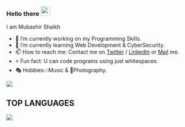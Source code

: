 ### Hello there <img src="https://raw.githubusercontent.com/MartinHeinz/MartinHeinz/master/wave.gif" width="25px">
 
 I am Mubashir Shaikh

- 🔭 I’m currently working on my Programming Skills.
- 🌱 I’m currently learning Web Development & CyberSecurity.
- 📫 How to reach me: Contact me on [Twitter](https://twitter.com/zealtrax_shaikh) / [LinkedIn](https://www.linkedin.com/in/mubashir-shaikh-134629227)
 or [Mail](mailto:shaikhmubashirr@gmail.com) me.
- ⚡ Fun fact: U can code programs using just whitespaces.
- 🎭 Hobbies:🎶Music & 📸Photography.




<img src="https://github-readme-stats.vercel.app/api?username=Zealtrax101&&show_icons=true&title_color=ffffff&icon_color=bb2acf&text_color=daf7dc&bg_color=160a33">
<h2> TOP LANGUAGES </h2>
<img src="https://github-readme-stats.vercel.app/api/top-langs/?username=Zealtrax101&layout=compact&bg_color=160a33&text_color=daf7dc&title_color=ffffff">
